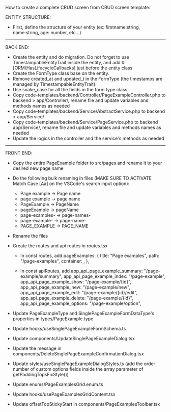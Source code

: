 How to create a complete CRUD screen from CRUD screen template:

ENTITY STRUCTURE:

-   First, define the structure of your entity (ex: firstname:string, name:string, age: number, etc...)

---

BACK END:

-   Create the entity and do migration. Do not forget to use TimestampableEntityTrait inside the entity, and add #[ORM\HasLifecycleCallbacks] just before the entity class
-   Create the FormType class base on the entity.
-   Remove created_at and updated_t in the FormType (the timestamps are managed by TimestampableEntityTrait).
-   Use snake_case for all the fields in the form type class.
-   Copy code-templates/backend/Controller/PageExampleController.php to backend > app/Controller/, rename file and update variables and methods names as needed
-   Copy code-templates/backend/Service/AbstractService.php to backend > app/Service/
-   Copy code-templates/backend/Service/PageService.php to backend app/Service/, rename file and update variables and methods names as needed
-   Update the logics in the controller and the service's methods as needed

---

FRONT END:

-   Copy the entire PageExample folder to src/pages and rename it to your desired new page name

-   Do the following bulk renaming in files (MAKE SURE TO ACTIVATE Match Case [Aa] on the VSCode's search input option):

    -   Page example -> Page name
    -   page example -> page name
    -   PageExample -> PageName
    -   pageExample -> pageName
    -   page-examples- -> page-names-
    -   page-example- -> page-name-
    -   PAGE_EXAMPLE -> PAGE_NAME

-   Rename the files

-   Create the routes and api routes in routes.tsx

    -   In const routes, add
        pageExamples: {
        title: "Page examples",
        path: "/page-examples",
        container: <PageExamples />,
        },

    -   In const apiRoutes, add
        app_api_page_example_summary: "/page-example/summary",
        app_api_page_example_index: "/page-example",
        app_api_page_example_show: "/page-example/{id}",
        app_api_page_example_new: "/page-example/new",
        app_api_page_example_edit: "/page-example/{id}/edit",
        app_api_page_example_delete: "/page-example/{id}",
        app_api_page_example_options: "/page-example/option",

-   Update PageExampleType and SinglePageExampleFormDataType's properties in types/PageExample.type

-   Update hooks/useSinglePageExampleFormSchema.ts

-   Update components/UpdateSinglePageExampleDialog.tsx

-   Update the message in components/DeleteSinglePageExampleConfirmationDialog.tsx

-   Update styles/useSinglePageExampleDialogStyles.ts (add the order number of custom options fields inside the array parameter of getPaddingTopsFixStyle())

-   Update enums/PageExamplesGrid.enum.ts

-   Update hooks/usePageExamplesGridContent.tsx

-   Update offsetTopStickyStart in components/PageExamplesToolbar.tsx
